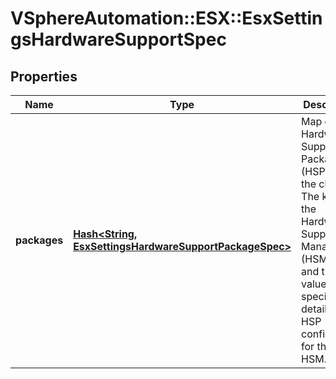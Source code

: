 # VSphereAutomation::ESX::EsxSettingsHardwareSupportSpec

## Properties
Name | Type | Description | Notes
------------ | ------------- | ------------- | -------------
**packages** | [**Hash&lt;String, EsxSettingsHardwareSupportPackageSpec&gt;**](EsxSettingsHardwareSupportPackageSpec.md) | Map of Hardware Support Packages (HSPs) for the cluster.  The key is the Hardware Support Manager (HSM) name and the value is the specification detailing the HSP configured for that HSM. | 


